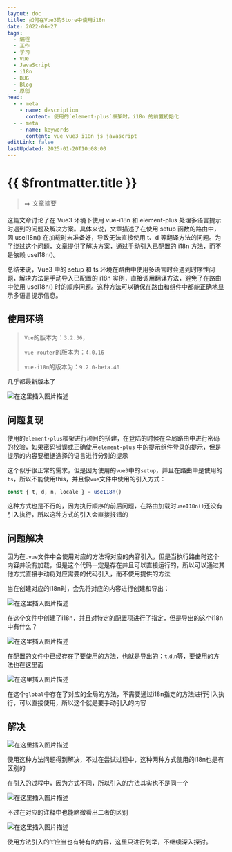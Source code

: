 ```yaml
---
layout: doc
title: 如何在Vue3的Store中使用i18n
date: 2022-06-27
tags:
  - 编程
  - 工作
  - 学习
  - vue
  - JavaScript
  - i18n
  - BUG
  - Blog
  - 原创
head:
  - - meta
    - name: description
      content: 使用的`element-plus`框架时，i18n 的前置初始化
  - - meta
    - name: keywords
      content: vue vue3 i18n js javascript
editLink: false
lastUpdated: 2025-01-20T10:08:00
---
```


# {{ $frontmatter.title }}

>  :black_nib: 文章摘要
<!-- DESC SEP -->

这篇文章讨论了在 Vue3 环境下使用 vue-i18n 和 element-plus 处理多语言提示时遇到的问题及解决方案。具体来说，文章描述了在使用
setup 函数的路由中，因 useI18n() 在加载时未准备好，导致无法直接使用 t、d 等翻译方法的问题。为了绕过这个问题，文章提供了解决方案，通过手动引入已配置的
i18n 方法，而不是依赖 useI18n()。

总结来说，Vue3 中的 setup 和 ts 环境在路由中使用多语言时会遇到时序性问题，解决方法是手动导入已配置的 i18n
实例，直接调用翻译方法，避免了在路由中使用 useI18n() 时的顺序问题。这种方法可以确保在路由和组件中都能正确地显示多语言提示信息。

<!-- DESC SEP -->

## 使用环境

> `Vue`的版本为：`3.2.36`，
>
> `vue-router`的版本为：`4.0.16`
>
> `vue-i18n`的版本为：`9.2.0-beta.40`

几乎都最新版本了

![在这里插入图片描述](../../../public/posts/2022/06/img-1.png)

## 问题复现

使用的`element-plus`框架进行项目的搭建，在登陆的时候在全局路由中进行密码的校验，如果密码错误或正确使用`element-plus`
中的提示组件登录的提示，但是提示的内容要根据选择的语言进行分别的提示

这个似乎很正常的需求，但是因为使用的`vue3`中的`setup`，并且在路由中是使用的`ts`，所以不能使用this，并且像`vue`文件中使用的引入方式：

```js
const { t, d, n, locale } = useI18n()
```

这种方式也是不行的，因为执行顺序的前后问题，在路由加载时`useI18n()`还没有引入执行，所以这种方式的引入会直接报错的

## 问题解决

因为在`.vue`文件中会使用对应的方法将对应的内容引入，但是当执行路由时这个内容并没有加载，但是这个代码一定是存在并且可以直接运行的，所以可以通过其他方式直接手动将对应需要的代码引入，而不使用提供的方法

当在创建对应的i18n时，会先将对应的内容进行创建和导出：

![在这里插入图片描述](../../../public/posts/2022/06/img-2.png)

在这个文件中创建了i18n，并且对特定的配置项进行了指定，但是导出的这个i18n中有什么？

![在这里插入图片描述](../../../public/posts/2022/06/img-3.png)

在配置的文件中已经存在了要使用的方法，也就是导出的：`t`,`d`,`n`等，要使用的方法也在这里面

![在这里插入图片描述](../../../public/posts/2022/06/img-4.png)

在这个`global`中存在了对应的全局的方法，不需要通过i18n指定的方法进行引入执行，可以直接使用，所以这个就是要手动引入的内容

## 解决

![在这里插入图片描述](../../../public/posts/2022/06/img-5.png)

使用这种方法问题得到解决，不过在尝试过程中，这种两种方式使用的i18n也是有区别的

在引入的过程中，因为方式不同，所以引入的方法其实也不是同一个

![在这里插入图片描述](../../../public/posts/2022/06/img-6.png)

不过在对应的注释中也能略微看出二者的区别

![在这里插入图片描述](../../../public/posts/2022/06/img-7.png)

使用方法引入的‘t’应当也有特有的内容，这里只进行列举，不继续深入探讨。

